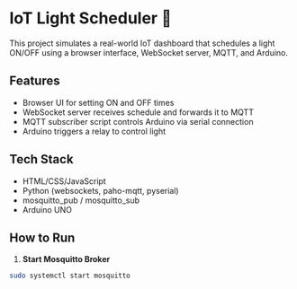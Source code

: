 # IoT Light Scheduler 🌟

This project simulates a real-world IoT dashboard that schedules a light ON/OFF using a browser interface, WebSocket server, MQTT, and Arduino.

## Features
- Browser UI for setting ON and OFF times
- WebSocket server receives schedule and forwards it to MQTT
- MQTT subscriber script controls Arduino via serial connection
- Arduino triggers a relay to control light

## Tech Stack
- HTML/CSS/JavaScript
- Python (websockets, paho-mqtt, pyserial)
- mosquitto_pub / mosquitto_sub
- Arduino UNO

## How to Run

1. **Start Mosquitto Broker**  
```bash
sudo systemctl start mosquitto
